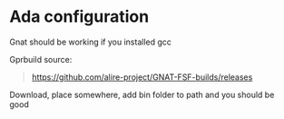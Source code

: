 # Ada configuration

Gnat should be working if you installed gcc

Gprbuild source:
> https://github.com/alire-project/GNAT-FSF-builds/releases

Download, place somewhere, add bin folder to path and you should be good